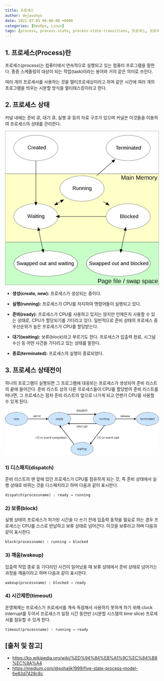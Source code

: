 ```yaml
---
title: 프로세스
author: dejavuhyo
date: 2021-07-05 06:00:00 +0900
categories: [DevOps, Linux]
tags: [process, process-state, process-state-transitions, 프로세스, 프로세스-상태, 프로세스-상태전이]
---
```


## 1. 프로세스(Process)란
프로세스(process)는 컴퓨터에서 연속적으로 실행되고 있는 컴퓨터 프로그램을 말한다. 종종 스케줄링의 대상이 되는 작업(task)이라는 용어와 거의 같은 의미로 쓰인다.

여러 개의 프로세서를 사용하는 것을 멀티프로세싱이라고 하며 같은 시간에 여러 개의 프로그램을 띄우는 시분할 방식을 멀티태스킹이라고 한다.

## 2. 프로세스 상태
커널 내에는 준비 큐, 대기 큐, 실행 큐 등의 자료 구조가 있으며 커널은 이것들을 이용하여 프로세스의 상태를 관리한다.

![process-states](/assets/img/2021-07-05-process/process-states.png)

* **생성(create, new):** 프로세스가 생성되는 중이다.

* **실행(running):** 프로세스가 CPU를 차지하여 명령어들이 실행되고 있다.

* **준비(ready):** 프로세스가 CPU를 사용하고 있지는 않지만 언제든지 사용할 수 있는 상태로, CPU가 할당되기를 기다리고 있다. 일반적으로 준비 상태의 프로세스 중 우선순위가 높은 프로세스가 CPU를 할당받는다.

* **대기(waiting):** 보류(block)라고 부르기도 한다. 프로세스가 입출력 완료, 시그널 수신 등 어떤 사건을 기다리고 있는 상태를 말한다.

* **종료(terminated):** 프로세스의 실행이 종료되었다.

## 3. 프로세스 상태전이
하나의 프로그램이 실행되면 그 프로그램에 대응되는 프로세스가 생성되어 준비 리스트의 끝에 들어간다. 준비 리스트 상의 다른 프로세스들이 CPU를 할당받아 준비 리스트를 떠나면, 그 프로세스는 점차 준비 리스트의 앞으로 나가게 되고 언젠가 CPU를 사용할 수 있게 된다.

![process-state-transitions](/assets/img/2021-07-05-process/process-state-transitions.png)

### 1) 디스패치(dispatch)
준비 리스트의 맨 앞에 있던 프로세스가 CPU를 점유하게 되는 것, 즉 준비 상태에서 실행 상태로 바뀌는 것을 디스패치라고 하며 다음과 같이 표시한다.

```text
dispatch(processname) : ready → running
```

### 2) 보류(block)
실행 상태의 프로세스가 허가된 시간을 다 쓰기 전에 입출력 동작을 필요로 하는 경우 프로세스는 CPU를 스스로 반납하고 보류 상태로 넘어간다. 이것을 보류라고 하며 다음과 같이 표시한다.

```text
block(processname) : running → blocked
```

### 3) 깨움(wakeup)
입출력 작업 종료 등 기다리던 사건이 일어났을 때 보류 상태에서 준비 상태로 넘어가는 과정을 깨움이라고 하며 다음과 같이 표시한다.

```text
wakeup(processname) : blocked → ready
```

### 4) 시간제한(timeout)
운영체제는 프로세스가 프로세서를 계속 독점해서 사용하지 못하게 하기 위해 clock interrupt를 두어서 프로세스가 일정 시간 동안만 (시분할 시스템의 time slice) 프로세서를 점유할 수 있게 한다.

```text
timeout(processname) : running → ready
```

## [출처 및 참고]
* <https://ko.wikipedia.org/wiki/%ED%94%84%EB%A1%9C%EC%84%B8%EC%8A%A4>
* <https://medium.com/@sohailk1999/five-state-process-model-6e83d7428c8c>
